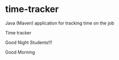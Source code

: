 # time-tracker
Java (Maven) application for tracking time on the job

Time tracker

Good Night Students!!!

Good Morning 
